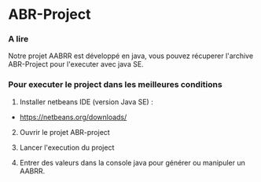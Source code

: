 # ABR-Project

### A lire

Notre projet AABRR est développé en java, vous pouvez récuperer l'archive ABR-Project pour l'executer avec java SE.

### Pour executer le project dans les meilleures conditions
1. Installer netbeans IDE (version Java SE) :

- https://netbeans.org/downloads/

2. Ouvrir le projet ABR-project

3. Lancer l'execution du project

4. Entrer des valeurs dans la console java pour générer ou manipuler un AABRR.
